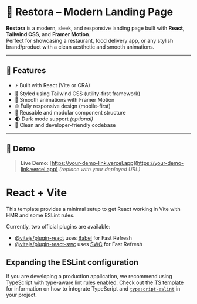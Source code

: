 # 🥗 Restora – Modern Landing Page

**Restora** is a modern, sleek, and responsive landing page built with **React**, **Tailwind CSS**, and **Framer Motion**.  
Perfect for showcasing a restaurant, food delivery app, or any stylish brand/product with a clean aesthetic and smooth animations.

---

## 🚀 Features

- ⚡️ Built with React (Vite or CRA)
- 🎨 Styled using Tailwind CSS (utility-first framework)
- 🧠 Smooth animations with Framer Motion
- 🌐 Fully responsive design (mobile-first)
- 🧩 Reusable and modular component structure
- 🌓 Dark mode support *(optional)*
- 🧼 Clean and developer-friendly codebase

---

## 📸 Demo

> **Live Demo**: [https://your-demo-link.vercel.app](https://your-demo-link.vercel.app) *(replace with your deployed URL)*

# React + Vite

This template provides a minimal setup to get React working in Vite with HMR and some ESLint rules.

Currently, two official plugins are available:

- [@vitejs/plugin-react](https://github.com/vitejs/vite-plugin-react/blob/main/packages/plugin-react) uses [Babel](https://babeljs.io/) for Fast Refresh
- [@vitejs/plugin-react-swc](https://github.com/vitejs/vite-plugin-react/blob/main/packages/plugin-react-swc) uses [SWC](https://swc.rs/) for Fast Refresh

## Expanding the ESLint configuration

If you are developing a production application, we recommend using TypeScript with type-aware lint rules enabled. Check out the [TS template](https://github.com/vitejs/vite/tree/main/packages/create-vite/template-react-ts) for information on how to integrate TypeScript and [`typescript-eslint`](https://typescript-eslint.io) in your project.
